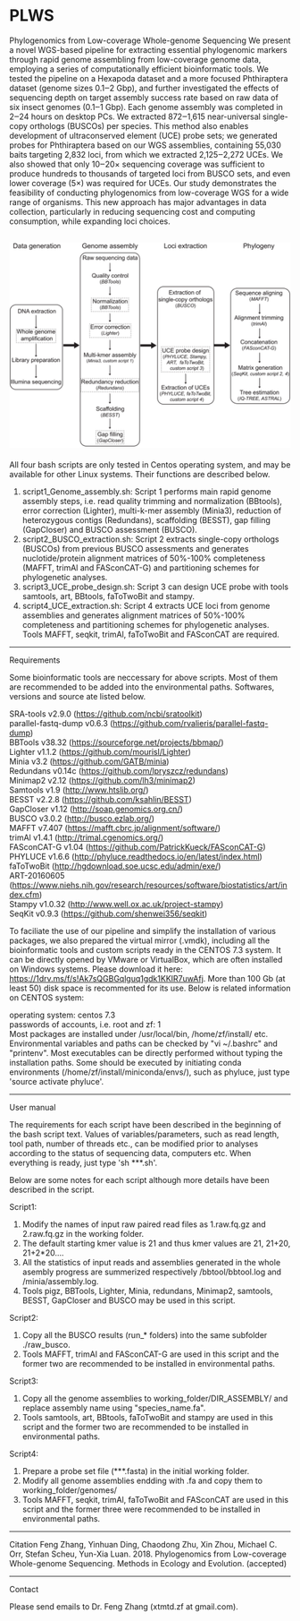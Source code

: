 # PLWS
Phylogenomics from Low-coverage Whole-genome Sequencing
We present a novel WGS-based pipeline for extracting essential phylogenomic markers through rapid genome assembling from low-coverage genome data, employing a series of computationally efficient bioinformatic tools. We tested the pipeline on a Hexapoda dataset and a more focused Phthiraptera dataset (genome sizes 0.1‒2 Gbp), and further investigated the effects of sequencing depth on target assembly success rate based on raw data of six insect genomes (0.1‒1 Gbp). Each genome assembly was completed in 2‒24 hours on desktop PCs. We extracted 872‒1,615 near-universal single-copy orthologs (BUSCOs) per species. This method also enables development of ultraconserved element (UCE) probe sets; we generated probes for Phthiraptera based on our WGS assemblies, containing 55,030 baits targeting 2,832 loci, from which we extracted 2,125‒2,272 UCEs. We also showed that only 10‒20× sequencing coverage was sufficient to produce hundreds to thousands of targeted loci from BUSCO sets, and even lower coverage (5×) was required for UCEs. Our study demonstrates the feasibility of conducting phylogenomics from low-coverage WGS for a wide range of organisms. This new approach has major advantages in data collection, particularly in reducing sequencing cost and computing consumption, while expanding loci choices.

![image](https://raw.githubusercontent.com/xtmtd/image/master/WGS_pipeline.png)
----------------------------------------------------------------------------------------------------------------------------------------
All four bash scripts are only tested in Centos operating system, and may be available for other Linux systems. Their functions are described below.
  1. script1_Genome_assembly.sh: Script 1 performs main rapid genome assembly steps, i.e. read quality trimming and normalization (BBtools),  error correction (Lighter), multi-k-mer assembly (Minia3), reduction of heterozygous contigs (Redundans), scaffolding (BESST), gap filling (GapCloser) and BUSCO assessment (BUSCO).
  2. script2_BUSCO_extraction.sh: Script 2 extracts single-copy orthologs (BUSCOs) from previous BUSCO assessments and generates nuclotide/protein alignment matrices of 50%-100% completeness (MAFFT, trimAl and FASconCAT-G) and partitioning schemes for phylogenetic analyses.
  3. script3_UCE_probe_design.sh: Script 3 can design UCE probe with tools samtools, art, BBtools, faToTwoBit and stampy.
  4. script4_UCE_extraction.sh: Script 4 extracts UCE loci from genome assemblies and generates alignment matrices of 50%-100% completeness and partitioning schemes for phylogenetic analyses. Tools MAFFT, seqkit, trimAl, faToTwoBit and FASconCAT are required.

----------------------------------------------------------------------------------------------------------------------------------------
Requirements

Some bioinformatic tools are neccessary for above scripts. Most of them are recommended to be added into the environmental paths. Softwares, versions and source ate listed below.

  SRA-tools v2.9.0 (https://github.com/ncbi/sratoolkit)  
  parallel-fastq-dump v0.6.3 (https://github.com/rvalieris/parallel-fastq-dump)  
  BBTools v38.32 (https://sourceforge.net/projects/bbmap/)  
  Lighter v1.1.2 (https://github.com/mourisl/Lighter)  
  Minia v3.2	(https://github.com/GATB/minia)  
  Redundans v0.14c	(https://github.com/lpryszcz/redundans)  
  Minimap2 v2.12	(https://github.com/lh3/minimap2)  
  Samtools v1.9	(http://www.htslib.org/)  
  BESST v2.2.8	(https://github.com/ksahlin/BESST)  
  GapCloser v1.12	(http://soap.genomics.org.cn/)  
  BUSCO v3.0.2	(http://busco.ezlab.org/)  
  MAFFT v7.407	(https://mafft.cbrc.jp/alignment/software/)  
  trimAl v1.4.1	(http://trimal.cgenomics.org/)  
  FASconCAT-G v1.04	(https://github.com/PatrickKueck/FASconCAT-G)  
  PHYLUCE v1.6.6	(http://phyluce.readthedocs.io/en/latest/index.html)  
  faToTwoBit	(http://hgdownload.soe.ucsc.edu/admin/exe/)  
  ART-20160605	(https://www.niehs.nih.gov/research/resources/software/biostatistics/art/index.cfm)  
  Stampy v1.0.32	(http://www.well.ox.ac.uk/project-stampy)  
  SeqKit v0.9.3	(https://github.com/shenwei356/seqkit)
  
 To faciliate the use of our pipeline and simplify the installation of various packages, we also prepared the virtual mirror (.vmdk), including all the bioinformatic tools and custom scripts ready in the CENTOS 7.3 system. It can be directly opened by VMware or VirtualBox, which are often installed on Windows systems. Please download it here: https://1drv.ms/f/s!Ak7sQGBGqlguq1gdk1KKIR7uwAfj. More than 100 Gb (at least 50) disk space is recommented for its use. Below is related information on CENTOS system:  

  operating system: centos 7.3  
  passwords of accounts, i.e. root and zf: 1  
  Most packages are installed under /usr/local/bin, /home/zf/install/ etc. Environmental variables and paths can be checked by "vi ~/.bashrc" and "printenv". Most executables can be directly performed without typing the installation paths. Some should be executed by initiating conda environments (/home/zf/install/miniconda/envs/), such as phyluce, just type 'source activate phyluce'.

----------------------------------------------------------------------------------------------------------------------------------------
User manual

The requirements for each script have been described in the beginning of the bash script text. Values of variables/parameters, such as read length, tool path, number of threads etc., can be modified prior to analyses according to the status of sequencing data, computers etc. When everything is ready, just type 'sh ***.sh'.

Below are some notes for each script although more details have been described in the script.

Script1: 
1) Modify the names of input raw paired read files as 1.raw.fq.gz and 2.raw.fq.gz in the working folder.  
2) The default starting kmer value is 21 and thus kmer values are 21, 21+20, 21+2*20....  
3) All the statistics of input reads and assemblies generated in the whole asembly progress are summerized respectively /bbtool/bbtool.log and /minia/assembly.log.  
4) Tools pigz, BBTools, Lighter, Minia, redundans, Minimap2, samtools, BESST, GapCloser and BUSCO may be used in this script.

Script2:  
1) Copy all the BUSCO results (run_* folders) into the same subfolder ./raw_busco.  
2) Tools MAFFT, trimAl and FASconCAT-G are used in this script and the former two are recommended to be installed in environmental paths.

Script3:   
1) Copy all the genome assemblies to working_folder/DIR_ASSEMBLY/ and replace assembly name using "species_name.fa". 
2) Tools samtools, art, BBtools, faToTwoBit and stampy are used in this script and the former two are recommended to be installed in environmental paths.

Script4:  
1) Prepare a probe set file (***.fasta) in the initial working folder.
2) Modify all genome assemblies endding with .fa and copy them to working_folder/genomes/ 
3) Tools MAFFT, seqkit, trimAl, faToTwoBit and FASconCAT are used in this script and the former three were recommended to be installed in environmental paths.

----------------------------------------------------------------------------------------------------------------------------------------
Citation
Feng Zhang, Yinhuan Ding, Chaodong Zhu, Xin Zhou, Michael C. Orr, Stefan Scheu, Yun-Xia Luan. 2018. Phylogenomics from Low-coverage Whole-genome Sequencing. Methods in Ecology and Evolution. (accepted)

----------------------------------------------------------------------------------------------------------------------------------------
Contact

Please send emails to Dr. Feng Zhang (xtmtd.zf at gmail.com).
